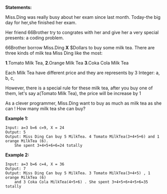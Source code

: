 
**Statements:**

Miss.Ding was really busy about her exam since last month. Today-the big day for her,she finished her exam.

Her friend 66Brother try to congrates with her and give her a very special presents: a coding problem.

66Brother borrow Miss.Ding **X** $Dollars to buy some milk tea. There are three kinds of milk tea Miss Ding like the most: 

**1**.Tomato Milk Tea, **2**.Orange Milk Tea **3**.Coka Cola Milk Tea

Each Milk Tea have different price and they are represents by 3 Integer: a, b, c,

However, there is a special rule for these milk tea, after you buy one of them, let's say a(Tomato Milk Tea), the price will be increase by 1 

As a clever programmer, Miss.Ding want to buy as much as milk tea as she can ! How many milk tea she can buy?



**Example 1:**
```
Input: a=3 b=6 c=9, X = 24
Output: 5
Output: Miss Ding Can buy 5 MilkTea. 4 Tomato MilkTea(3+4+5+6) and 1 orange MilkTea (6). 
	She spent 3+4+5+6+6=24 totally
```


**Example 2:**
```
Input: a=3 b=6 c=4, X = 36
Output: 7
Output: Miss Ding Can buy 5 MilkTea. 3 Tomato MilkTea(3+4+5) , 1 orange MilkTea (6)
	and 3 Coka Cola MilkTea(4+5+6) . She spent 3+4+5+6+4+5+6=35 totally
```


